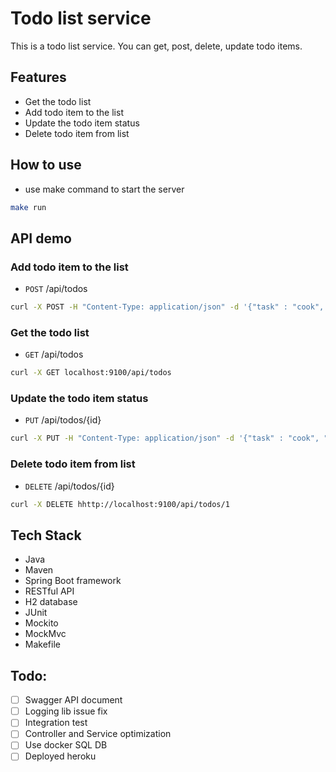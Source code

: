 # Todo list service

This is a todo list service. You can get, post, delete, update todo items.

## Features

- Get the todo list
- Add todo item to the list
- Update the todo item status
- Delete todo item from list

## How to use

- use make command to start the server

```bash
make run
```

## API demo

### Add todo item to the list

- `POST` /api/todos

```bash
curl -X POST -H "Content-Type: application/json" -d '{"task" : "cook", "status":1}' http://localhost:9100/api/todos
```

### Get the todo list

- `GET`  /api/todos

```bash
curl -X GET localhost:9100/api/todos
```

### Update the todo item status

- `PUT` /api/todos/{id}

```bash
curl -X PUT -H "Content-Type: application/json" -d '{"task" : "cook", "status":1}' hhttp://localhost:9100/api/todos/1
```

### Delete todo item from list

- `DELETE` /api/todos/{id}

```bash
curl -X DELETE hhttp://localhost:9100/api/todos/1
```

## Tech Stack

- Java
- Maven
- Spring Boot framework
- RESTful API
- H2 database
- JUnit
- Mockito
- MockMvc
- Makefile

## Todo:

- [ ] Swagger API document
- [ ] Logging lib issue fix
- [ ] Integration test
- [ ] Controller and Service optimization
- [ ] Use docker SQL DB
- [ ] Deployed heroku